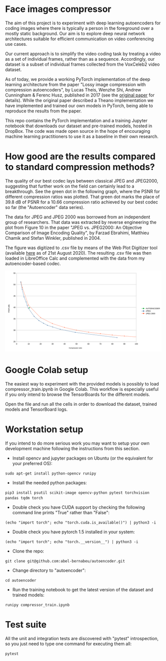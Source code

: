 # Face images compressor

The aim of this project is to experiment with deep learning autoencoders for coding images where there is typically a person in the foreground over a mostly static background. Our aim is to explore deep neural network architectures suitable for efficient communication on video conferencing use cases.

Our current approach is to simplify the video coding task by treating a video as a set of individual frames, rather than as a sequence. Accordingly, our dataset is a subset of individual frames collected from the VoxCeleb2 video dataset.

As of today, we provide a working PyTorch implementation of the deep learning architecture from the paper "Lossy image compression with compression autoencoders", by Lucas Theis, Wenzhe Shi, Andrew Cunningham & Ferenc Husz, published in 2017 (see the [original paper](https://arxiv.org/pdf/1703.00395v1.pdf) for details). While the original paper described a Theano implementation we have implemented and trained our own models in PyTorch, being able to reproduce the results from the paper.

This repo contains the PyTorch implementation and a training Jupyter notebook that downloads our dataset and pre-trained models, hosted in DropBox. The code was made open source in the hope of encouraging machine learning practitioners to use it as a baseline in their own research.

# How good are the results compared to standard compression methods?

The quality of our best codec lays between classical JPEG and JPEG2000, suggesting that further work on the field can certainly lead to a breakthrough. See the green dot in the following graph, where the PSNR for different compression ratios was plotted. That green dot marks the place of 39.8 dB of PSNR for a 10.66 compression ratio achieved by our best codec so far (the "Autoencoder" data series).

The data for JPEG and JPEG 2000 was borrowed from an independent group of researchers. That data was extracted by reverse engineering the plot from Figure 10 in the paper "JPEG vs. JPEG2000: An Objective Comparison of Image Encoding Quality", by Farzad Ebrahimi, Matthieu Chamik and Stefan Winkler, published in 2004.

The figure was digitized to .csv file by means of the Web Plot Digitizer tool (available [here](https://apps.automeris.io/wpd/) as of 21st August 2020). The resulting .csv file was then loaded in LibreOffice Calc and complemented with the data from my autoencoder-based codec.

![comparison](graphs/compare.svg "Compression methods comparison")

# Google Colab setup

The easiest way to experiment with the provided models is possibly to load compressor_train.ipynb in Google Colab. This workflow is especially useful if you only intend to browse the TensorBoards for the different models.

Open the file and run all the cells in order to download the dataset, trained models and TensorBoard logs.

# Workstation setup

If you intend to do more serious work you may want to setup your own development machine following the instructions from this section.

- Install opencv and jupyter packages on Ubuntu (or the equivalent for your preferred OS):

`sudo apt-get install python-opencv runipy`

- Install the needed python packages:

`pip3 install psutil scikit-image opencv-python pytest torchvision pandas tqdm torch`

- Double check you have CUDA support by checking the following command line prints "True" rather than "False":

`(echo "import torch"; echo "torch.cuda.is_available()") | python3 -i`

- Double check you have pytorch 1.5 installed in your system:

`(echo "import torch"; echo "torch.__version__") | python3 -i`

- Clone the repo:

`git clone git@github.com:abel-bernabeu/autoencoder.git`

- Change directory to "autoencoder":

`cd autoencoder`

- Run the training notebook to get the latest version of the dataset and trained models:

`runipy compressor_train.ipynb`

# Test suite

All the unit and integration tests are discovered with "pytest" introspection, so you just need to type one command for executing them all:

`pytest`
